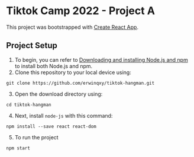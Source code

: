 # Tiktok Camp 2022 - Project A

This project was bootstrapped with [Create React App](https://github.com/facebook/create-react-app).

## Project Setup 

1. To begin, you can refer to [Downloading and installing Node.js and npm](https://docs.npmjs.com/downloading-and-installing-node-js-and-npm) to install both Node.js and npm. 
2. Clone this repository to your local device using: 
```
git clone https://github.com/erwinqxy/tiktok-hangman.git
```
3. Open the download directory using:  
```
cd tiktok-hangman 
```     
4. Next, install `node-js` with this command:
 ```
 npm install --save react react-dom 
 ```
5. To run the project
```
npm start
```
